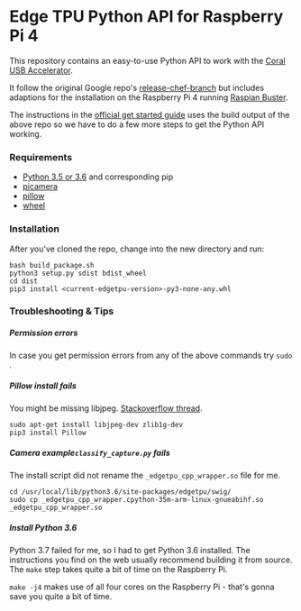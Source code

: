 # Edge TPU Python API for Raspberry Pi 4

This repository contains an easy-to-use Python API to work with the [Coral USB Accelerator](https://coral.withgoogle.com/products/accelerator/).

It follow the original Google repo's [release-chef-branch](https://coral.googlesource.com/edgetpu/+/refs/heads/release-chef) but includes adaptions for the installation on the Raspberry Pi 4 running [Raspian Buster](https://www.raspberrypi.org/downloads/raspbian/).

The instructions in the [official get started guide](https://coral.withgoogle.com/docs/accelerator/get-started/#set-up-on-linux-or-raspberry-pi) uses the build output of the above repo so we have to do a few more steps to get the Python API working.

### Requirements

* [Python 3.5 or 3.6](https://www.python.org/) and corresponding pip
* [picamera](https://github.com/waveform80/picamera)
* [pillow](https://github.com/python-pillow/Pillow)
* [wheel](https://github.com/pypa/wheel)

### Installation

After you've cloned the repo, change into the new directory and run:

```
bash build_package.sh
python3 setup.py sdist bdist_wheel
cd dist
pip3 install <current-edgetpu-version>-py3-none-any.whl
```

### Troubleshooting & Tips

##### Permission errors

In case you get permission errors from any of the above commands try `sudo` .

##### Pillow install fails

You might be missing libjpeg. [Stackoverflow thread](https://stackoverflow.com/questions/44043906/the-headers-or-library-files-could-not-be-found-for-jpeg-installing-pillow-on).

```
sudo apt-get install libjpeg-dev zlib1g-dev
pip3 install Pillow
```

##### Camera example`classify_capture.py` fails

The install script did not rename the `_edgetpu_cpp_wrapper.so` file for me.

```
cd /usr/local/lib/python3.6/site-packages/edgetpu/swig/
sudo cp _edgetpu_cpp_wrapper.cpython-35m-arm-linux-gnueabihf.so _edgetpu_cpp_wrapper.so
```

##### Install Python 3.6

Python 3.7 failed for me, so I had to get Python 3.6 installed. The instructions you find on the web usually recommend building it from source. The `make` step takes quite a bit of time on the Raspberry Pi.

`make -j4` makes use of all four cores on the Raspberry Pi - that's gonna save you quite a bit of time.
